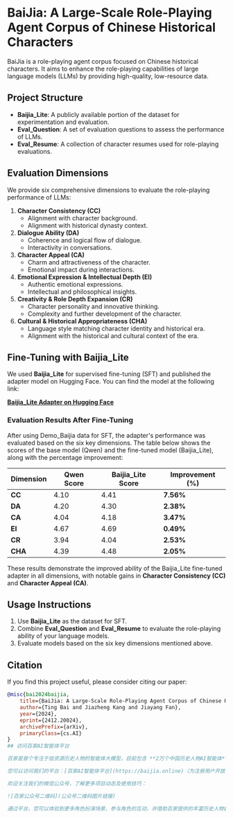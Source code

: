 # BaiJia: A Large-Scale Role-Playing Agent Corpus of Chinese Historical Characters

BaiJia is a role-playing agent corpus focused on Chinese historical characters. It aims to enhance the role-playing capabilities of large language models (LLMs) by providing high-quality, low-resource data.

## Project Structure

- **Baijia_Lite**: A publicly available portion of the dataset for experimentation and evaluation.
- **Eval_Question**: A set of evaluation questions to assess the performance of LLMs.
- **Eval_Resume**: A collection of character resumes used for role-playing evaluations.

## Evaluation Dimensions

We provide six comprehensive dimensions to evaluate the role-playing performance of LLMs:

1. **Character Consistency (CC)**  
   - Alignment with character background.
   - Alignment with historical dynasty context.
2. **Dialogue Ability (DA)**  
   - Coherence and logical flow of dialogue.  
   - Interactivity in conversations.
3. **Character Appeal (CA)**  
   - Charm and attractiveness of the character.  
   - Emotional impact during interactions.
4. **Emotional Expression & Intellectual Depth (EI)**  
   - Authentic emotional expressions.  
   - Intellectual and philosophical insights.
5. **Creativity & Role Depth Expansion (CR)**  
   - Character personality and innovative thinking.  
   - Complexity and further development of the character.
6. **Cultural & Historical Appropriateness (CHA)**  
   - Language style matching character identity and historical era.  
   - Alignment with the historical and cultural context of the era.

## Fine-Tuning with Baijia_Lite

We used **Baijia_Lite** for supervised fine-tuning (SFT) and published the adapter model on Hugging Face. You can find the model at the following link:

**[Baijia_Lite Adapter on Hugging Face](https://huggingface.co/datasets/Jiazhengg/Baijia_Lite/tree/main)**

### Evaluation Results After Fine-Tuning

After using Demo_Baijia data for SFT, the adapter's performance was evaluated based on the six key dimensions. The table below shows the scores of the base model (Qwen) and the fine-tuned model (Baijia_Lite), along with the percentage improvement:

| Dimension | Qwen Score | Baijia_Lite Score | Improvement (%) |
|-----------|------------|-------------------|-----------------|
| **CC**    | 4.10       | 4.41              | **7.56%**       |
| **DA**    | 4.20       | 4.30              | **2.38%**       |
| **CA**    | 4.04       | 4.18              | **3.47%**       |
| **EI**    | 4.67       | 4.69              | **0.49%**       |
| **CR**    | 3.94       | 4.04              | **2.53%**       |
| **CHA**   | 4.39       | 4.48              | **2.05%**       |

These results demonstrate the improved ability of the Baijia_Lite fine-tuned adapter in all dimensions, with notable gains in **Character Consistency (CC)** and **Character Appeal (CA)**.

## Usage Instructions

1. Use **Baijia_Lite** as the dataset for SFT.
2. Combine **Eval_Question** and **Eval_Resume** to evaluate the role-playing ability of your language models.
3. Evaluate models based on the six key dimensions mentioned above.
## Citation

If you find this project useful, please consider citing our paper:

```bibtex
@misc{bai2024baijia,
    title={BaiJia: A Large-Scale Role-Playing Agent Corpus of Chinese Historical Characters},
    author={Ting Bai and Jiazheng Kang and Jiayang Fan},
    year={2024},
    eprint={2412.20024},
    archivePrefix={arXiv},
    primaryClass={cs.AI}
}
## 访问百家AI智能体平台

百家是首个专注于低资源历史人物的智能体大模型，目前包含 **2万个中国历史人物AI智能体**。该平台旨在通过AI技术为硅基人类打造情感饱满、记忆超凡的大脑，提供丰富的角色扮演与互动体验。

您可以访问我们的平台：[百家AI智能体平台](https://baijia.online)（为注册用户开放 **1000个tokens**）。

欢迎关注我们的微信公众号，了解更多项目动态及使用技巧：

![百家公众号二维码](公众号二维码图片链接)

通过平台，您可以体验到更多角色扮演场景、参与角色的互动，并借助百家提供的丰富历史人物数据集与智能体，提升您的语言模型的表现。

